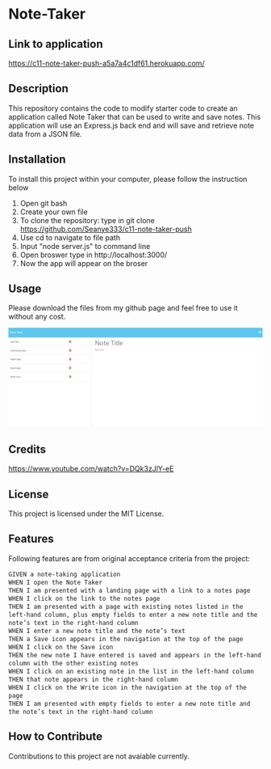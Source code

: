 # Note-Taker

## Link to application 
https://c11-note-taker-push-a5a7a4c1df61.herokuapp.com/

## Description
This repository contains the code to modify starter code to create an application called Note Taker that can be used to write and save notes. This application will use an Express.js back end and will save and retrieve note data from a JSON file.

## Installation
To install this project within your computer, please follow the instruction below
1. Open git bash
2. Create your own file
3. To clone the repository: type in git clone https://github.com/Seanye333/c11-note-taker-push
4. Use cd to navigate to file path 
5. Input "node server.js" to command line 
6. Open broswer type in http://localhost:3000/
7. Now the app will appear on the broser

## Usage
Please download the files from my github page and feel free to use it without any cost. 

![!\[Alt text\](Images/SVG-README.PNG)](public/assets/NotetakerSS.PNG)

## Credits
https://www.youtube.com/watch?v=DQk3zJlY-eE

## License
This project is licensed under the MIT License.

## Features
Following features are from original acceptance criteria from the project: 
```
GIVEN a note-taking application
WHEN I open the Note Taker
THEN I am presented with a landing page with a link to a notes page
WHEN I click on the link to the notes page
THEN I am presented with a page with existing notes listed in the left-hand column, plus empty fields to enter a new note title and the note’s text in the right-hand column
WHEN I enter a new note title and the note’s text
THEN a Save icon appears in the navigation at the top of the page
WHEN I click on the Save icon
THEN the new note I have entered is saved and appears in the left-hand column with the other existing notes
WHEN I click on an existing note in the list in the left-hand column
THEN that note appears in the right-hand column
WHEN I click on the Write icon in the navigation at the top of the page
THEN I am presented with empty fields to enter a new note title and the note’s text in the right-hand column
```

## How to Contribute
Contributions to this project are not avaiable currently.
